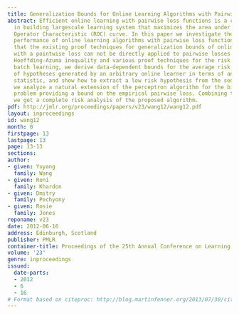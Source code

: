 ```yaml
---
title: Generalization Bounds for Online Learning Algorithms with Pairwise Loss Functions
abstract: Efficient online learning with pairwise loss functions is a crucial component
  in building largescale learning system that maximizes the area under the Receiver
  Operator Characteristic (ROC) curve. In this paper we investigate the generalization
  performance of online learning algorithms with pairwise loss functions. We show
  that the existing proof techniques for generalization bounds of online algorithms
  with a pointwise loss can not be directly applied to pairwise losses. Using the
  Hoeffding-Azuma inequality and various proof techniques for the risk bounds in the
  batch learning, we derive data-dependent bounds for the average risk of the sequence
  of hypotheses generated by an arbitrary online learner in terms of an easily computable
  statistic, and show how to extract a low risk hypothesis from the sequence. In addition,
  we analyze a natural extension of the perceptron algorithm for the bipartite ranking
  problem providing a bound on the empirical pairwise loss. Combining these results
  we get a complete risk analysis of the proposed algorithm.
pdf: http://jmlr.org/proceedings/papers/v23/wang12/wang12.pdf
layout: inproceedings
id: wang12
month: 0
firstpage: 13
lastpage: 13
page: 13-13
sections: 
author:
- given: Yuyang
  family: Wang
- given: Roni
  family: Khardon
- given: Dmitry
  family: Pechyony
- given: Rosie
  family: Jones
reponame: v23
date: 2012-06-16
address: Edinburgh, Scotland
publisher: PMLR
container-title: Proceedings of the 25th Annual Conference on Learning Theory
volume: '23'
genre: inproceedings
issued:
  date-parts:
  - 2012
  - 6
  - 16
# Format based on citeproc: http://blog.martinfenner.org/2013/07/30/citeproc-yaml-for-bibliographies/
---
```

